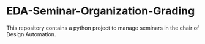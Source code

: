 # EDA-Seminar-Organization-Grading

This repository contains a python project to manage seminars in the chair of Design Automation. 